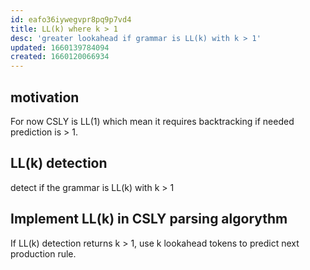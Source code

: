 ```yaml
---
id: eafo36iywegvpr8pq9p7vd4
title: LL(k) where k > 1
desc: 'greater lookahead if grammar is LL(k) with k > 1'
updated: 1660139784094
created: 1660120066934
---
```




## motivation

For now CSLY is LL(1) which mean it requires backtracking if needed prediction is > 1.

## LL(k) detection

detect if the grammar is LL(k) with k > 1

## Implement LL(k) in CSLY parsing algorythm

If LL(k) detection returns k > 1, use k lookahead tokens to predict next production rule.



